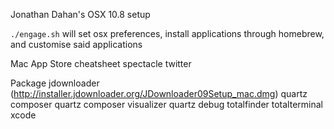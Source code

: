 Jonathan Dahan's OSX 10.8 setup

`./engage.sh` will set osx preferences, install applications through homebrew, and customise said applications

Mac App Store
  cheatsheet
  spectacle
  twitter

Package
  jdownloader (http://installer.jdownloader.org/JDownloader09Setup_mac.dmg)
  quartz composer
  quartz composer visualizer
  quartz debug
  totalfinder
  totalterminal
  xcode